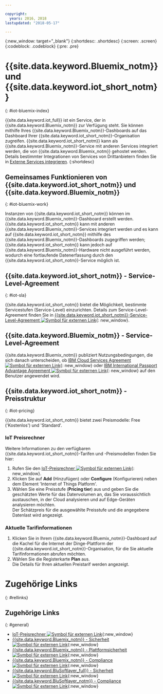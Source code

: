 ```yaml
---

copyright:
  years: 2016, 2018
lastupdated: "2018-05-17"

---
```


{:new_window: target="\_blank"}
{:shortdesc: .shortdesc}
{:screen: .screen}
{:codeblock: .codeblock}
{:pre: .pre}

# {{site.data.keyword.Bluemix_notm}} und {{site.data.keyword.iot_short_notm}}
{: #iot-bluemix-index}

{{site.data.keyword.iot_full}} ist ein Service, der in {{site.data.keyword.Bluemix_notm}} zur Verfügung steht. Sie können mithilfe Ihres {{site.data.keyword.Bluemix_notm}}-Dashboards auf das Dashboard Ihrer {{site.data.keyword.iot_short_notm}}-Organisation zugreifen. {{site.data.keyword.iot_short_notm}} kann als {{site.data.keyword.Bluemix_notm}}-Service mit anderen Services integriert werden, die von {{site.data.keyword.Bluemix_notm}} gehostet werden. Details bestimmter Integrationen von Services von Drittanbietern finden Sie in [Externe Services integrieren](extensions/index.html).
{:shortdesc}

## Gemeinsames Funktionieren von {{site.data.keyword.iot_short_notm}} und {{site.data.keyword.Bluemix_notm}}
{: #iot-bluemix-work}

Instanzen von {{site.data.keyword.iot_short_notm}} können im {{site.data.keyword.Bluemix_notm}}-Dashboard erstellt werden. {{site.data.keyword.iot_short_notm}} kann mit anderen {{site.data.keyword.Bluemix_notm}}-Services integriert werden und es kann auf {{site.data.keyword.iot_short_notm}} mithilfe des {{site.data.keyword.Bluemix_notm}}-Dashboards zugegriffen werden; {{site.data.keyword.iot_short_notm}} kann jedoch auf {{site.data.keyword.Bluemix_notm}}-Hardware nicht ausgeführt werden, wodurch eine fortlaufende Datenerfassung durch den {{site.data.keyword.iot_short_notm}}-Service möglich ist.

## {{site.data.keyword.iot_short_notm}} - Service-Level-Agreement
{: #iot-sla}

{{site.data.keyword.iot_short_notm}} bietet die Möglichkeit, bestimmte Servicestufen (Service-Level) einzurichten. Details zum Service-Level-Agreement finden Sie in [{{site.data.keyword.iot_short_notm}}-Service-Level-Agreement ![Symbol für externen Link](../../../icons/launch-glyph.svg "Symbol für externen Link")](http://www-03.ibm.com/software/sla/sladb.nsf/pdf/6738-03/$file/i126-6738-03_06-2016_en_US.pdf){: new_window}.

## {{site.data.keyword.Bluemix_notm}} - Service-Level-Agreement

{{site.data.keyword.Bluemix_notm}} publiziert Nutzungsbedingungen, die sich danach unterscheiden, ob [IBM Cloud Services Agreement ![Symbol für externen Link](../../../icons/launch-glyph.svg)](http://www-05.ibm.com/support/operations/files/pdf/csa_us.pdf?cm_mc_uid=65870113399114371461368&cm_mc_sid_50200000=1469524513){: new_window} oder [IBM International Passport Advantage Agreement ![Symbol für externen Link](../../../icons/launch-glyph.svg)](https://www-01.ibm.com/software/passportadvantage/pa_agreements.html){: new_window} auf den Benutzer angewendet wird. 

## {{site.data.keyword.iot_short_notm}} - Preisstruktur
{: #iot-pricing}

{{site.data.keyword.iot_short_notm}} bietet zwei Preismodelle: Free ('Kostenlos') und 'Standard'.

### IoT Preisrechner
Weitere Informationen zu den verfügbaren {{site.data.keyword.iot_short_notm}}-Tarifen und -Preismodellen finden Sie hier:
1. Rufen Sie den [IoT-Preisrechner ![Symbol für externen Link](../../../icons/launch-glyph.svg "Symbol für externen Link")](http://iot-cost-calculator.ng.bluemix.net/){: new_window}.  
2. Klicken Sie auf **Add** (Hinzufügen) oder **Configure** (Konfigurieren) neben dem Element 'Internet of Things Platform'.
3. Wählen Sie eine Preisstufe (**Pricing tier**) aus und geben Sie die geschätzten Werte für das Datenvolumen an, das Sie voraussichtlich austauschen, in der Cloud analysieren und auf Edge-Geräten analysieren möchten.  
Der Schätzpreis für die ausgewählte Preisstufe und die angegebene Datenlast wird angezeigt.

### Aktuelle Tarifinformationen
1. Klicken Sie in Ihrem {{site.data.keyword.Bluemix_notm}}-Dashboard auf die Kachel für die Internet der Dinge-Plattform der {{site.data.keyword.iot_short_notm}}-Organisation, für die Sie aktuelle Tarifinformationen abrufen möchten.
2. Wählen Sie die Registerkarte **Plan** aus.  
Die Details für Ihren aktuellen Preistarif werden angezeigt.

# Zugehörige Links
{: #rellinks}


## Zugehörige Links
{: #general}

* [IoT-Preisrechner ![Symbol für externen Link](../../../icons/launch-glyph.svg "Symbol für externen Link")](http://iot-cost-calculator.ng.bluemix.net/){:new_window}
* [{{site.data.keyword.Bluemix_notm}} - Sicherheit ![Symbol für externen Link](../../../icons/launch-glyph.svg "Symbol für externen Link")](https://console.ng.bluemix.net/docs/security/index.html#security){:new_window}
* [{{site.data.keyword.Bluemix_notm}} - Plattformsicherheit ![Symbol für externen Link](../../../icons/launch-glyph.svg "Symbol für externen Link")](https://console.ng.bluemix.net/docs/security/index.html#platform-security){:new_window}
* [{{site.data.keyword.Bluemix_notm}} - Compliance ![Symbol für externen Link](../../../icons/launch-glyph.svg "Symbol für externen Link")](https://console.ng.bluemix.net/docs/security/index.html#compliance){:new_window}
* [{{site.data.keyword.BluSoftlayer_full}} - Sicherheit ![Symbol für externen Link](../../../icons/launch-glyph.svg "Symbol für externen Link")](http://www.softlayer.com/security){:new_window}
* [{{site.data.keyword.BluSoftlayer_notm}} - Compliance ![Symbol für externen Link](../../../icons/launch-glyph.svg "Symbol für externen Link")](http://www.softlayer.com/compliance){:new_window}

